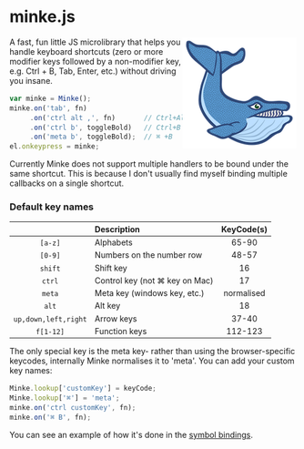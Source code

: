 # minke.js

<img src='media/minke.png' align='right'/>

A fast, fun little JS microlibrary that helps you handle
keyboard shortcuts (zero or more modifier keys followed by a
non-modifier key, e.g. Ctrl + B, Tab, Enter, etc.) without
driving you insane.

```js
var minke = Minke();
minke.on('tab', fn)
     .on('ctrl alt ,', fn)       // Ctrl+Alt+,
     .on('ctrl b', toggleBold)   // Ctrl+B
     .on('meta b', toggleBold);  // ⌘ +B
el.onkeypress = minke;
```

Currently Minke does not support multiple handlers to be bound
under the same shortcut. This is because I don't usually find
myself binding multiple callbacks on a single shortcut.

### Default key names

|         | Description                    | KeyCode(s) |
|:-------:|:------------------------------ |:----------:|
| `[a-z]` | Alphabets                      | 65-90      |
| `[0-9]` | Numbers on the number row      | 48-57      |
| `shift` | Shift key                      | 16         |
| `ctrl`  | Control key (not ⌘ key on Mac) | 17         |
| `meta`  | Meta key (windows key, etc.)   | normalised |
| `alt`   | Alt key                        | 18         |
| `up,down,left,right` | Arrow keys        | 37-40      |
| `f[1-12]` | Function keys                | 112-123    |

The only special key is the meta key- rather than using
the browser-specific keycodes, internally Minke normalises
it to 'meta'. You can add your custom key names:

```js
Minke.lookup['customKey'] = keyCode;
Minke.lookup['⌘'] = 'meta';
minke.on('ctrl customKey', fn);
minke.on('⌘ B', fn);
```

You can see an example of how it's done in the
[symbol bindings](bindings/symbols.js).
